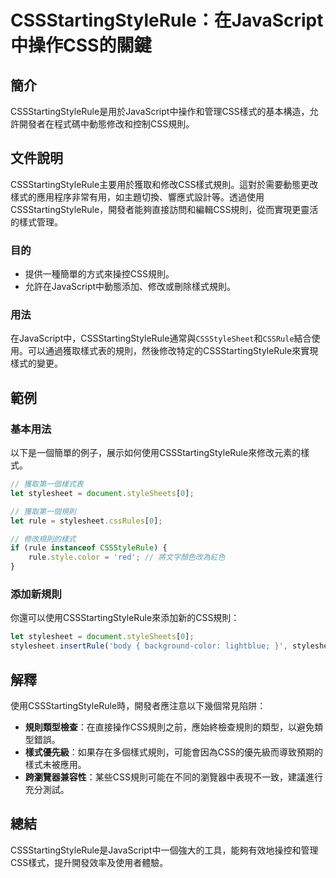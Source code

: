 <!--
Meta Description: # CSSStartingStyleRule：在JavaScript中操作CSS的關鍵 ## 簡介 CSSStartingStyleRule是用於JavaScript中操作和管理CSS樣式的基本構造，允許開發者在程式碼中動態修改和控制CSS規則。 ## 文件說明 CSSStartingStyleRu...
Meta Keywords: stylesheet, let, rule, javascript, document
-->

# CSSStartingStyleRule：在JavaScript中操作CSS的關鍵

## 簡介
CSSStartingStyleRule是用於JavaScript中操作和管理CSS樣式的基本構造，允許開發者在程式碼中動態修改和控制CSS規則。

## 文件說明
CSSStartingStyleRule主要用於獲取和修改CSS樣式規則。這對於需要動態更改樣式的應用程序非常有用，如主題切換、響應式設計等。透過使用CSSStartingStyleRule，開發者能夠直接訪問和編輯CSS規則，從而實現更靈活的樣式管理。

### 目的
- 提供一種簡單的方式來操控CSS規則。
- 允許在JavaScript中動態添加、修改或刪除樣式規則。

### 用法
在JavaScript中，CSSStartingStyleRule通常與`CSSStyleSheet`和`CSSRule`結合使用。可以通過獲取樣式表的規則，然後修改特定的CSSStartingStyleRule來實現樣式的變更。

## 範例
### 基本用法
以下是一個簡單的例子，展示如何使用CSSStartingStyleRule來修改元素的樣式。

```javascript
// 獲取第一個樣式表
let stylesheet = document.styleSheets[0];

// 獲取第一個規則
let rule = stylesheet.cssRules[0];

// 修改規則的樣式
if (rule instanceof CSSStyleRule) {
    rule.style.color = 'red'; // 將文字顏色改為紅色
}
```

### 添加新規則
你還可以使用CSSStartingStyleRule來添加新的CSS規則：

```javascript
let stylesheet = document.styleSheets[0];
stylesheet.insertRule('body { background-color: lightblue; }', stylesheet.cssRules.length);
```

## 解釋
使用CSSStartingStyleRule時，開發者應注意以下幾個常見陷阱：

- **規則類型檢查**：在直接操作CSS規則之前，應始終檢查規則的類型，以避免類型錯誤。
- **樣式優先級**：如果存在多個樣式規則，可能會因為CSS的優先級而導致預期的樣式未被應用。
- **跨瀏覽器兼容性**：某些CSS規則可能在不同的瀏覽器中表現不一致，建議進行充分測試。

## 總結
CSSStartingStyleRule是JavaScript中一個強大的工具，能夠有效地操控和管理CSS樣式，提升開發效率及使用者體驗。
